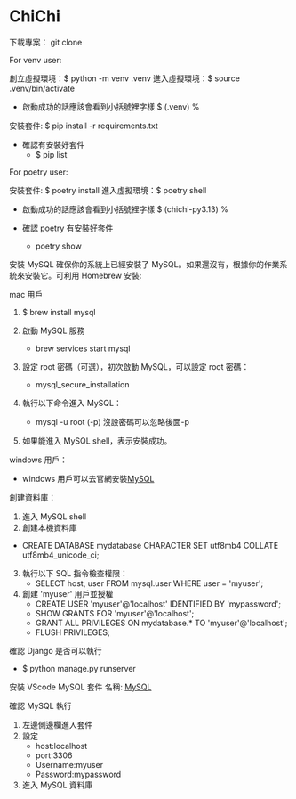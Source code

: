 # ChiChi

下載專案：
git clone

For venv user:

創立虛擬環境：$ python -m venv .venv
進入虛擬環境：$ source .venv/bin/activate

- 啟動成功的話應該會看到小括號裡字樣
  $ (.venv) %

安裝套件: $ pip install -r requirements.txt

- 確認有安裝好套件
  - $ pip list

For poetry user:

安裝套件: $ poetry install
進入虛擬環境：$ poetry shell

- 啟動成功的話應該會看到小括號裡字樣
  $ (chichi-py3.13) %

- 確認 poetry 有安裝好套件
  - poetry show

安裝 MySQL
確保你的系統上已經安裝了 MySQL。如果還沒有，根據你的作業系統來安裝它。可利用 Homebrew 安裝:

mac 用戶

1. $ brew install mysql
2. 啟動 MySQL 服務
   - brew services start mysql
3. 設定 root 密碼（可選），初次啟動 MySQL，可以設定 root 密碼：
   - mysql_secure_installation
4. 執行以下命令進入 MySQL：

   - mysql -u root (-p) 沒設密碼可以忽略後面-p

5. 如果能進入 MySQL shell，表示安裝成功。

windows 用戶：

- windows 用戶可以去官網安裝[MySQL](https://dev.mysql.com/downloads/mysql/)

創建資料庫：

1. 進入 MySQL shell
2. 創建本機資料庫

- CREATE DATABASE mydatabase CHARACTER SET utf8mb4 COLLATE utf8mb4_unicode_ci;

3. 執行以下 SQL 指令檢查權限：
   - SELECT host, user FROM mysql.user WHERE user = 'myuser';
4. 創建 'myuser' 用戶並授權
   - CREATE USER 'myuser'@'localhost' IDENTIFIED BY 'mypassword';
   - SHOW GRANTS FOR 'myuser'@'localhost';
   - GRANT ALL PRIVILEGES ON mydatabase.* TO 'myuser'@'localhost';
   - FLUSH PRIVILEGES;

確認 Django 是否可以執行

- $ python manage.py runserver

安裝 VScode MySQL 套件
名稱: [MySQL](https://marketplace.visualstudio.com/items?itemName=cweijan.vscode-mysql-client2)

確認 MySQL 執行

1. 左邊側邊欄進入套件
2. 設定
   - host:localhost
   - port:3306
   - Username:myuser
   - Password:mypassword
3. 進入 MySQL 資料庫
